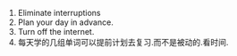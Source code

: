 1. Eliminate  interruptions
2. Plan your day in advance.
3. Turn off the internet.
4. 每天学的几组单词可以提前计划去复习.而不是被动的.看时间.
